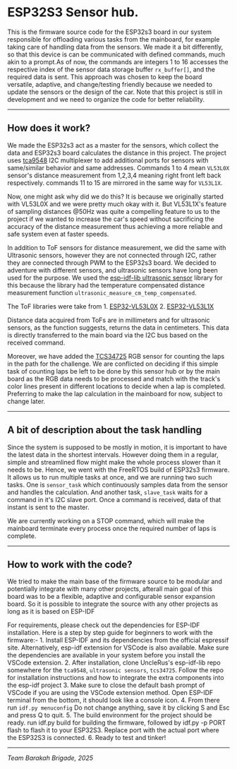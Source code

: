 # ESP32S3 Sensor hub.

This is the firmware source code for the ESP32s3 board in our system responsible for offloading various tasks from the mainboard, for example taking care of handling data from the sensors. We made it a bit differently, so that this device is can be communicated with defined commands, much akin to a prompt.As of now, the commands are integers 1 to 16 accesses the respective index of the sensor data storage buffer `rx_buffer[]`, and the required data is sent.  This approach was chosen to keep the board versatile, adaptive, and change/testing friendly because we needed to update the sensors or the design of the car. Note that this project is still in development and we need to organize the code for better reliability.

---

## How does it work?

We made the ESP32s3 act as a master for the sensors, which collect the data and ESP32s3 board calculates the distance in this project. The project uses [tca9548](https://github.com/esp-idf-lib/tca9548) I2C multiplexer to add additional ports for sensors with same/similar behavior and same addresses. Commands 1 to 4 mean `VL53L0X` sensor's distance measurement from 1,2,3,4 meaning right front left back respectively. commands 11 to 15 are mirrored in the same way for `VL53L1X`. 

Now, one might ask why did we do this? It is because we originally started with VL53L0X and we were pretty much okay with it. But VL53L1X's feature of sampling distances @50Hz was quite a compelling feature to us to the project if we wanted to increase the car's speed without sacrificing the accuracy of the distance measurement thus achieving a more reliable and safe system even at faster speeds.

In addition to ToF sensors for distance measurement, we did the same with Ultrasonic sensors, however they are not connected through I2C, rather they are connected through PWM to the ESP32s3 board. We decided to adventure with different sensors, and ultrasonic sensors have long been used for the purpose. We used the [esp-idf-lib ultrasonic sensor](https://github.com/esp-idf-lib/ultrasonic) library for this because the library had the temperature compensated distance measurement function `ultrasonic_measure_cm_temp_compensated`.

The ToF libraries were take from 
    1. [ESP32-VL53L0X](https://github.com/revk/ESP32-VL53L0X)
    2. [ESP32-VL53L1X](https://github.com/revk/ESP32-VL53L1X)
    
Distance data acquired from ToFs are in millimeters and for ultrasonic sensors, as the function suggests, returns the data in centimeters. This data is directly transferred to the main board via the I2C bus based on the received command.

Moreover, we have added the [TCS34725](https://github.com/tcs34725) RGB sensor for counting the laps in the path for the challenge. We are conflicted on deciding if this simple task of counting laps be left to be done by this sensor hub or by the main board as the RGB data needs to be processed and match with the track's color lines present in different locations to decide when a lap is completed. Preferring to make the lap calculation in the mainboard for now, subject to change later.

---

## A bit of description about the task handling

Since the system is supposed to be mostly in motion, it is important to have the latest data in the shortest intervals. However doing them in a regular, simple and streamlined flow might make the whole process slower than it needs to be. Hence, we went with the FreeRTOS build of ESP32s3 firmware. It allows us to run multiple tasks at once, and we are running two such tasks. One is `sensor_task` which continuously samples data from the sensor and handles the calculation. And another task, `slave_task` waits for a command in it's I2C slave port. Once a command is received, data of that instant is sent to the master.

We are currently working on a STOP command, which will make the mainboard terminate every process once the required number of laps is complete.

---

## How to work with the code?

We tried to make the main base of the firmware source to be modular and potentially integrate with many other projects, afterall main goal of this board was to be a flexible, adaptive and configurable sensor expansion board. So it is possible to integrate the source with any other projects as long as it is based on ESP-IDF

For requirements, please check out the dependencies for ESP-IDF installation. Here is a step by step guide for beginners to work with the firmware:-
    1. Install ESP-IDF and its dependencies from the official espressif site. Alternatively, esp-idf extension for VSCode is also available. Make sure the dependencies are available in your system before you install the VSCode extension.
    2. After installation, clone UncleRus's esp-idf-lib repo somewhere for the `tca9548`, `ultrasonic sensors`, `tcs34725`. Follow the repo for installation instructions and how to integrate the extra components into the esp-idf project
    3. Make sure to close the default bash prompt of VSCode if you are using the VSCode extension method. Open ESP-IDF terminal from the bottom, it should look like a console icon.
    4. From there run `idf.py menuconfig` Do not change anything, save it by clicking S and Esc and press Q to quit.
    5. The build environment for the project should be ready. run idf.py build for building the firmware, followed by idf.py -p PORT flash to flash it to your ESP32S3. Replace port with the actual port where the ESP32S3 is connected.
    6. Ready to test and tinker!

---
*Team Barakah Brigade, 2025*
